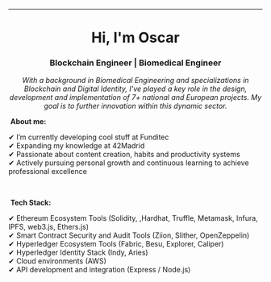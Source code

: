 <hr>
<h1 align="center">Hi, I'm Oscar</h1>
<h3 align="center">Blockchain Engineer | Biomedical Engineer</h3>

<p align="center">
  <em>
With a background in Biomedical Engineering and specializations in Blockchain and Digital Identity, I've played a key role in the design, development and implementation of 7+ national and European projects. My goal is to further innovation within this dynamic sector.
  </em> 
  <br>
</p>

&nbsp;**About me:**

✔ I’m currently developing cool stuff at Funditec<br>
✔ Expanding my knowledge at 42Madrid<br>
✔ Passionate about content creation, habits and productivity systems<br>
✔ Actively pursuing personal growth and continuous learning to achieve professional excellence 

<br>
 
&nbsp;**Tech Stack:**

✔ Ethereum Ecosystem Tools (Solidity, ,Hardhat, Truffle, Metamask, Infura, IPFS, web3.js, Ethers.js)<br>
✔ Smart Contract Security and Audit Tools (Ziion, Slither, OpenZeppelin)<br>
✔ Hyperledger Ecosystem Tools (Fabric, Besu, Explorer, Caliper)<br>
✔ Hyperledger Identity Stack (Indy, Aries)<br>
✔ Cloud environments (AWS) <br>
✔ API development and integration (Express / Node.js)<br>

